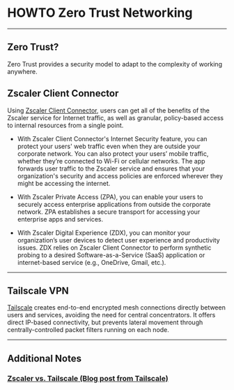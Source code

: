 # HOWTO Zero Trust Networking

-----
## Zero Trust?

Zero Trust provides a security model to adapt to the complexity of working anywhere.

## Zscaler Client Connector

Using [Zscaler Client Connector](https://github.com/IGEL-Community/IGEL-Custom-Partitions/tree/master/CP_Source/Network/Zscaler_Client), users can get all of the benefits of the Zscaler service for Internet traffic, as well as granular, policy-based access to internal resources from a single point.

- With Zscaler Client Connector's Internet Security feature, you can protect your users' web traffic even when they are outside your corporate network. You can also protect your users’ mobile traffic, whether they’re connected to Wi-Fi or cellular networks. The app forwards user traffic to the Zscaler service and ensures that your organization's security and access policies are enforced wherever they might be accessing the internet.

- With Zscaler Private Access (ZPA), you can enable your users to securely access enterprise applications from outside the corporate network. ZPA establishes a secure transport for accessing your enterprise apps and services.

- With Zscaler Digital Experience (ZDX), you can monitor your organization’s user devices to detect user experience and productivity issues. ZDX relies on Zscaler Client Connector to perform synthetic probing to a desired Software-as-a-Service (SaaS) application or internet-based service (e.g., OneDrive, Gmail, etc.).

-----

## Tailscale VPN

[Tailscale](https://github.com/IGEL-Community/IGEL-Custom-Partitions/tree/master/CP_Source/Network/Tailscale_VPN) creates end-to-end encrypted mesh connections directly between users and services, avoiding the need for central concentrators. It offers direct IP-based connectivity, but prevents lateral movement through centrally-controlled packet filters running on each node.

-----

## Additional Notes

### [Zscaler vs. Tailscale (Blog post from Tailscale)](https://tailscale.com/compare/zscaler/)
